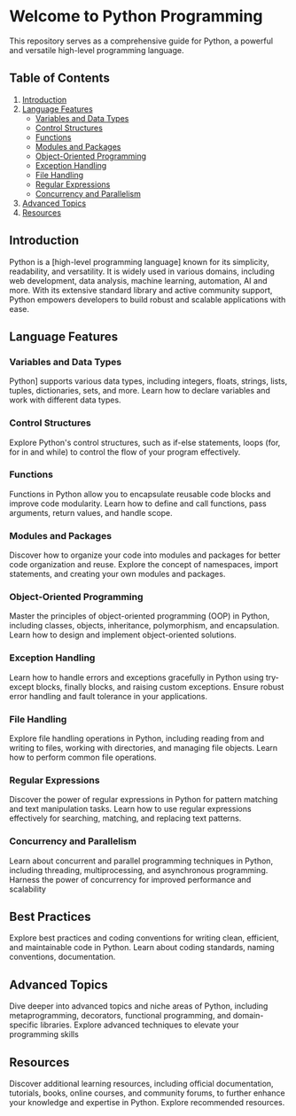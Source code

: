 # Welcome to Python Programming

This repository serves as a comprehensive guide for Python, a powerful and versatile high-level programming language. 

## Table of Contents

1. [Introduction](#introduction)
2. [Language Features](#language-features)
    - [Variables and Data Types](#variables-and-data-types)
    - [Control Structures](#control-structures)
    - [Functions](#functions)
    - [Modules and Packages](#modules-and-packages)
    - [Object-Oriented Programming](#object-oriented-programming)
    - [Exception Handling](#exception-handling)
    - [File Handling](#file-handling)
    - [Regular Expressions](#regular-expressions)
    - [Concurrency and Parallelism](#concurrency-and-parallelism)
3. [Advanced Topics](#advanced-topics)
4. [Resources](#resources)

## Introduction

Python is a [high-level programming language] known for its simplicity, readability, and versatility. It is widely used in various domains, including web development, data analysis, machine learning, automation, AI and more. With its extensive standard library and active community support, Python empowers developers to build robust and scalable applications with ease.

## Language Features

### Variables and Data Types

Python] supports various data types, including integers, floats, strings, lists, tuples, dictionaries, sets, and more. Learn how to declare variables and work with different data types.

### Control Structures

Explore Python's control structures, such as if-else statements, loops (for, for in and while) to control the flow of your program effectively.

### Functions

Functions in Python allow you to encapsulate reusable code blocks and improve code modularity. Learn how to define and call functions, pass arguments, return values, and handle scope.

### Modules and Packages

Discover how to organize your code into modules and packages for better code organization and reuse. Explore the concept of namespaces, import statements, and creating your own modules and packages.

### Object-Oriented Programming

Master the principles of object-oriented programming (OOP) in Python, including classes, objects, inheritance, polymorphism, and encapsulation. Learn how to design and implement object-oriented solutions.

### Exception Handling

Learn how to handle errors and exceptions gracefully in Python using try-except blocks, finally blocks, and raising custom exceptions. Ensure robust error handling and fault tolerance in your applications.

### File Handling

Explore file handling operations in Python, including reading from and writing to files, working with directories, and managing file objects. Learn how to perform common file operations.

### Regular Expressions

Discover the power of regular expressions in Python for pattern matching and text manipulation tasks. Learn how to use regular expressions effectively for searching, matching, and replacing text patterns.

### Concurrency and Parallelism

Learn about concurrent and parallel programming techniques in Python, including threading, multiprocessing, and asynchronous programming. Harness the power of concurrency for improved performance and scalability

## Best Practices

Explore best practices and coding conventions for writing clean, efficient, and maintainable code in Python. Learn about coding standards, naming conventions, documentation.

## Advanced Topics

Dive deeper into advanced topics and niche areas of Python, including metaprogramming, decorators, functional programming, and domain-specific libraries. Explore advanced techniques to elevate your programming skills

## Resources

Discover additional learning resources, including official documentation, tutorials, books, online courses, and community forums, to further enhance your knowledge and expertise in Python. Explore recommended resources.
